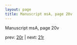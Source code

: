 ```yaml
---
layout: page
title: Manuscript msA, page 20v
---
```


Manuscript msA, page 20v

prev:  [20r](../20r) | next:  [21r](../21r)